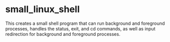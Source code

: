 # small_linux_shell
This creates a small shell program that can run background and foreground processes, handles the status, exit, and cd commands, as well as input redirection for background and foreground processes.
